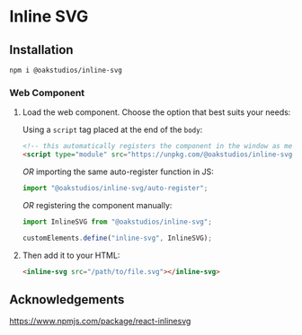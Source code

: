 # Inline SVG

<!-- **[Demo](https://oakstudios.github.io/inline-svg)** -->

## Installation

```
npm i @oakstudios/inline-svg
```

### Web Component

1. Load the web component. Choose the option that best suits your needs:
    
    Using a `script` tag placed at the end of the `body`:
    
    ```html
    <!-- this automatically registers the component in the window as mechanical-ragger -->
    <script type="module" src="https://unpkg.com/@oakstudios/inline-svg@latest/auto-register.js"></script>
    ```
    
    _OR_ importing the same auto-register function in JS:
    
    ```js
    import "@oakstudios/inline-svg/auto-register";
    ```
    
    _OR_ registering the component manually:
    
    ```js
    import InlineSVG from "@oakstudios/inline-svg";
    
    customElements.define("inline-svg", InlineSVG);
    ```

2. Then add it to your HTML:

   ```html
   <inline-svg src="/path/to/file.svg"></inline-svg>
   ```

## Acknowledgements
https://www.npmjs.com/package/react-inlinesvg
